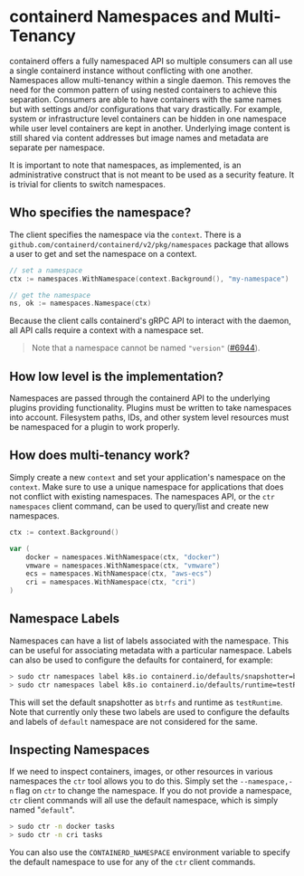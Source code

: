 # containerd Namespaces and Multi-Tenancy

containerd offers a fully namespaced API so multiple consumers can all use a single containerd instance without conflicting with one another.
Namespaces allow multi-tenancy within a single daemon. This removes the need for the common pattern of using nested containers to achieve this separation.
Consumers are able to have containers with the same names but with settings and/or configurations that vary drastically.
For example, system or infrastructure level containers can be hidden in one namespace while user level containers are kept in another.
Underlying image content is still shared via content addresses but image names and metadata are separate per namespace.

It is important to note that namespaces, as implemented, is an administrative construct that is not meant to be used as a security feature.
It is trivial for clients to switch namespaces.

## Who specifies the namespace?

The client specifies the namespace via the `context`.
There is a `github.com/containerd/containerd/v2/pkg/namespaces` package that allows a user to get and set the namespace on a context.

```go
// set a namespace
ctx := namespaces.WithNamespace(context.Background(), "my-namespace")

// get the namespace
ns, ok := namespaces.Namespace(ctx)
```

Because the client calls containerd's gRPC API to interact with the daemon, all API calls require a context with a namespace set.

> Note that a namespace cannot be named `"version"` ([#6944](https://github.com/containerd/containerd/issues/6944)).

## How low level is the implementation?

Namespaces are passed through the containerd API to the underlying plugins providing functionality.
Plugins must be written to take namespaces into account.
Filesystem paths, IDs, and other system level resources must be namespaced for a plugin to work properly.

## How does multi-tenancy work?

Simply create a new `context` and set your application's namespace on the `context`.
Make sure to use a unique namespace for applications that does not conflict with existing namespaces. The namespaces
API, or the `ctr namespaces` client command, can be used to query/list and create new namespaces.

```go
ctx := context.Background()

var (
	docker = namespaces.WithNamespace(ctx, "docker")
	vmware = namespaces.WithNamespace(ctx, "vmware")
	ecs = namespaces.WithNamespace(ctx, "aws-ecs")
	cri = namespaces.WithNamespace(ctx, "cri")
)
```

## Namespace Labels

Namespaces can have a list of labels associated with the namespace. This can be useful for associating metadata with a particular namespace.
Labels can also be used to configure the defaults for containerd, for example:

```bash
> sudo ctr namespaces label k8s.io containerd.io/defaults/snapshotter=btrfs
> sudo ctr namespaces label k8s.io containerd.io/defaults/runtime=testRuntime
```

This will set the default snapshotter as `btrfs` and runtime as `testRuntime`.
Note that currently only these two labels are used to configure the defaults and labels of `default` namespace are not considered for the same.

## Inspecting Namespaces

If we need to inspect containers, images, or other resources in various namespaces the `ctr` tool allows you to do this.
Simply set the `--namespace,-n` flag on `ctr` to change the namespace. If you do not provide a namespace, `ctr` client commands
will all use the default namespace, which is simply named "`default`".

```bash
> sudo ctr -n docker tasks
> sudo ctr -n cri tasks
```

You can also use the `CONTAINERD_NAMESPACE` environment variable to specify the default namespace to use for
any of the `ctr` client commands.

